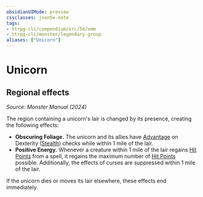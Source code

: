 ```yaml
---
obsidianUIMode: preview
cssclasses: json5e-note
tags:
- ttrpg-cli/compendium/src/5e/xmm
- ttrpg-cli/monster/legendary-group
aliases: ["Unicorn"]
---
```

# Unicorn

## Regional effects
_Source: Monster Manual (2024)_

The region containing a unicorn's lair is changed by its presence, creating the following effects:

- **Obscuring Foliage.** The unicorn and its allies have [Advantage](3-Compendium/rules/variant-rules/advantage-xphb.md) on Dexterity ([Stealth](3-Compendium/rules/skills.md#Stealth)) checks while within 1 mile of the lair.  
- **Positive Energy.** Whenever a creature within 1 mile of the lair regains [Hit Points](3-Compendium/rules/variant-rules/hit-points-xphb.md) from a spell, it regains the maximum number of [Hit Points](3-Compendium/rules/variant-rules/hit-points-xphb.md) possible. Additionally, the effects of curses are suppressed within 1 mile of the lair.  

If the unicorn dies or moves its lair elsewhere, these effects end immediately.
